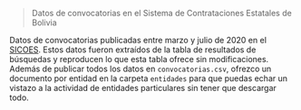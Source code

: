 > Datos de convocatorias en el Sistema de Contrataciones Estatales de Bolivia

Datos de convocatorias publicadas entre marzo y julio de 2020 en el [SICOES](https://www.sicoes.gob.bo/). Estos datos fueron extraídos de la tabla de resultados de búsquedas y reproducen lo que esta tabla ofrece sin modificaciones. Además de publicar todos los datos en `convocatorias.csv`, ofrezco un documento por entidad en la carpeta `entidades` para que puedas echar un vistazo a la actividad de entidades particulares sin tener que descargar todo. 
